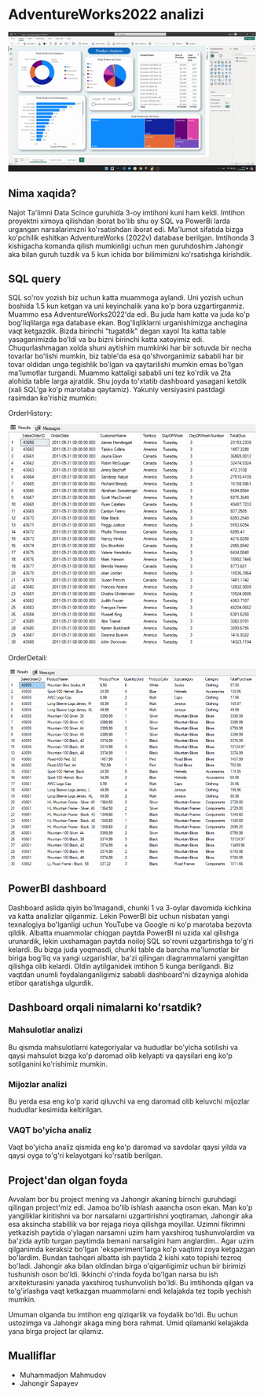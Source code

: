 # AdventureWorks2022 analizi

![alt text](images/g.gif)

## Nima xaqida?
Najot Ta'limni Data Scince guruhida 3-oy imtihoni kuni ham keldi. Imtihon proyektni ximoya qilishdan iborat bo'lib shu oy SQL va PowerBi larda urgangan narsalarimizni ko'rsatishdan iborat edi. Ma'lumot sifatida bizga ko'pchilik eshitkan AdventureWorks (2022v) database berilgan. Imtihonda 3 kishigacha komanda qilish mumkinligi uchun men guruhdoshim Jahongir aka bilan guruh tuzdik va 5 kun ichida bor bilimimizni ko'rsatishga kirishdik.

## SQL query
SQL so'rov yozish biz uchun katta muammoga aylandi. Uni yozish uchun boshida 1.5 kun ketgan va uni keyinchalik yana ko'p bora uzgartirganmiz. Muammo esa AdventureWorks2022'da edi. Bu juda ham katta va juda ko'p bog'liqlilarga ega database ekan. Bog'liqliklarni urganishimizga anchagina vaqt ketgazdik.
Bizda birinchi "tugatdik" degan xayol 1ta katta table yasaganimizda bo'ldi va bu bizni birinchi katta xatoyimiz edi. Chuqurlashmagan xolda shuni aytishim mumkinki har bir sotuvda bir necha tovarlar bo'lishi mumkin, biz table'da esa qo'shvorganimiz sababli har bir tovar oldidan unga tegishlik bo'lgan va qaytarilishi mumkin emas bo'lgan ma'lumotlar turgandi. Muammo kattaligi sababli uni tez ko'rdik va 2ta alohida table larga ajratdik. Shu joyda to'xtatib dashboard yasagani ketdik (xali SQL'ga ko'p marotaba qaytamiz). Yakuniy versiyasini pastdagi rasimdan ko'rishiz mumkin:

OrderHistory:

![alt text](images/table1.png)

OrderDetail:

![alt text](images/table2.png)

## PowerBI dashboard
Dashboard aslida qiyin bo'lmagandi, chunki 1 va 3-oylar davomida kichkina va katta analizlar qilganmiz. Lekin PowerBI biz uchun nisbatan yangi texnalogiya bo'lganligi uchun YouTube va Google ni ko'p marotaba bezovta qildik. Albatta muammolar chiqgan paytda PowerBI ni uzida xal qilishga urunardik, lekin uxshamagan paytda noiloj SQL so'rovni uzgartirishga to'g'ri kelardi. Bu bizga juda yoqmasdi, chunki table da barcha ma'lumotlar bir biriga bog'liq va yangi uzgarishlar, ba'zi qilingan diagrammalarni yangittan qilishga olib kelardi.
Oldin aytilganidek imtihon 5 kunga berilgandi. Biz vaqtdan unumli foydalanganligimiz sababli dashboard'ni dizayniga alohida etibor qaratishga ulgurdik.

## Dashboard orqali nimalarni ko'rsatdik?

### Mahsulotlar analizi
Bu qismda mahsulotlarni kategoriyalar va hududlar bo'yicha sotilishi va qaysi mahsulot bizga ko'p daromad olib kelyapti va qaysilari eng ko'p sotilganini ko'rishimiz mumkin.

### Mijozlar analizi
Bu yerda esa eng ko'p xarid qiluvchi va eng daromad olib keluvchi mijozlar hududlar kesimida keltirilgan.

### VAQT bo'yicha analiz
Vaqt bo'yicha analiz qismida eng ko'p daromad va savdolar qaysi yilda va qaysi oyga to'g'ri kelayotgani ko'rsatib berilgan.

## Project'dan olgan foyda
Avvalam bor bu project mening va Jahongir akaning birnchi guruhdagi qilingan project'miz edi. Jamoa bo'lib ishlash aaancha oson ekan. Man ko'p yangiliklar kiritishni va bor narsalarni uzgartirishni yoqtiraman, Jahongir aka esa aksincha stabillik va bor rejaga rioya qilishga moyillar. Uzimni fikrimni yetkazish paytida o'ylagan narsamni uzim ham yaxshiroq tushunvolardim va ba'zida aytib turgan paytimda bemani narsaligini ham anglardim.. Agar uzim qilganimda keraksiz bo'lgan 'eksperiment'larga ko'p vaqtimi zoya ketgazgan bo'lardim. Bundan tashqari albatta ish paytida 2 kishi xato topishi tezroq bo'ladi. Jahongir aka bilan oldindan birga o'qiganligimiz uchun bir birimizi tushunish oson bo'ldi.
Ikkinchi o'rinda foyda bo'lgan narsa bu ish arxitekturasini yanada yaxshiroq tushunvolish bo'ldi. Bu imtihonda qilgan va to'g'irlashga vaqt ketkazgan muammolarni endi kelajakda tez topib yechish mumkin.

Umuman olganda bu imtihon eng qiziqarlik va foydalik bo'ldi. Bu uchun ustozimga va Jahongir akaga ming bora rahmat. Umid qilamanki kelajakda yana birga project lar qilamiz.

## Mualliflar
- Muhammadjon Mahmudov
- Jahongir Sapayev